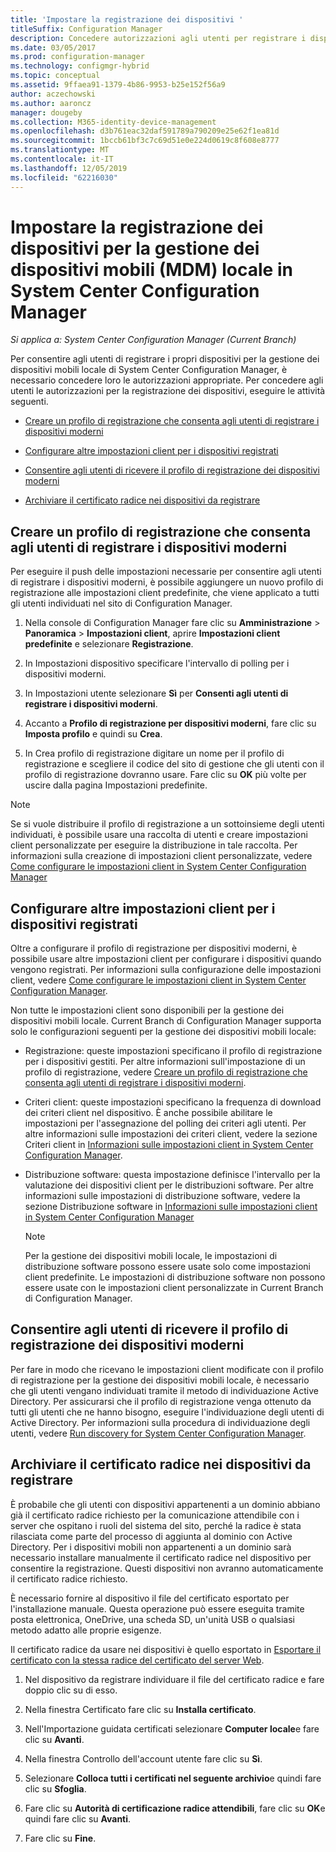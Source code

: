 ```yaml
---
title: 'Impostare la registrazione dei dispositivi '
titleSuffix: Configuration Manager
description: Concedere autorizzazioni agli utenti per registrare i dispositivi per la gestione dei dispositivi mobili locale in System Center Configuration Manager.
ms.date: 03/05/2017
ms.prod: configuration-manager
ms.technology: configmgr-hybrid
ms.topic: conceptual
ms.assetid: 9ffaea91-1379-4b86-9953-b25e152f56a9
author: aczechowski
ms.author: aaroncz
manager: dougeby
ms.collection: M365-identity-device-management
ms.openlocfilehash: d3b761eac32daf591789a790209e25e62f1ea81d
ms.sourcegitcommit: 1bccb61bf3c7c69d51e0e224d0619c8f608e8777
ms.translationtype: MT
ms.contentlocale: it-IT
ms.lasthandoff: 12/05/2019
ms.locfileid: "62216030"
---
```

# <a name="set-up-device-enrollment-for-on-premises-mobile-device-management-in-system-center-configuration-manager"></a>Impostare la registrazione dei dispositivi per la gestione dei dispositivi mobili (MDM) locale in System Center Configuration Manager

*Si applica a: System Center Configuration Manager (Current Branch)*

Per consentire agli utenti di registrare i propri dispositivi per la gestione dei dispositivi mobili locale di System Center Configuration Manager, è necessario concedere loro le autorizzazioni appropriate. Per concedere agli utenti le autorizzazioni per la registrazione dei dispositivi, eseguire le attività seguenti.

-   [Creare un profilo di registrazione che consenta agli utenti di registrare i dispositivi moderni](#bkmk_createProf)  

-   [Configurare altre impostazioni client per i dispositivi registrati](#bkmk_addClient)  

-   [Consentire agli utenti di ricevere il profilo di registrazione dei dispositivi moderni](#bkmk_enableUsers)  

-   [Archiviare il certificato radice nei dispositivi da registrare](#bkmk_storeCert)  

##  <a name="bkmk_createProf"></a> Creare un profilo di registrazione che consenta agli utenti di registrare i dispositivi moderni  
 Per eseguire il push delle impostazioni necessarie per consentire agli utenti di registrare i dispositivi moderni, è possibile aggiungere un nuovo profilo di registrazione alle impostazioni client predefinite, che viene applicato a tutti gli utenti individuati nel sito di Configuration Manager.  

1.  Nella console di Configuration Manager fare clic su **Amministrazione** > **Panoramica** > **Impostazioni client**, aprire **Impostazioni client predefinite** e selezionare **Registrazione**.  

2.  In Impostazioni dispositivo specificare l'intervallo di polling per i dispositivi moderni.  

3.  In Impostazioni utente selezionare **Sì** per **Consenti agli utenti di registrare i dispositivi moderni**.  

4.  Accanto a **Profilo di registrazione per dispositivi moderni**, fare clic su **Imposta profilo** e quindi su **Crea**.  

5.  In Crea profilo di registrazione digitare un nome per il profilo di registrazione e scegliere il codice del sito di gestione che gli utenti con il profilo di registrazione dovranno usare. Fare clic su **OK** più volte per uscire dalla pagina Impostazioni predefinite.  

> [!NOTE]  
>  Se si vuole distribuire il profilo di registrazione a un sottoinsieme degli utenti individuati, è possibile usare una raccolta di utenti e creare impostazioni client personalizzate per eseguire la distribuzione in tale raccolta. Per informazioni sulla creazione di impostazioni client personalizzate, vedere [Come configurare le impostazioni client in System Center Configuration Manager](../../core/clients/deploy/configure-client-settings.md)  

##  <a name="bkmk_addClient"></a> Configurare altre impostazioni client per i dispositivi registrati  
 Oltre a configurare il profilo di registrazione per dispositivi moderni, è possibile usare altre impostazioni client per configurare i dispositivi quando vengono registrati.  Per informazioni sulla configurazione delle impostazioni client, vedere [Come configurare le impostazioni client in System Center Configuration Manager](../../core/clients/deploy/configure-client-settings.md).  

 Non tutte le impostazioni client sono disponibili per la gestione dei dispositivi mobili locale. Current Branch di Configuration Manager supporta solo le configurazioni seguenti per la gestione dei dispositivi mobili locale:  

-   Registrazione: queste impostazioni specificano il profilo di registrazione per i dispositivi gestiti. Per altre informazioni sull'impostazione di un profilo di registrazione, vedere [Creare un profilo di registrazione che consenta agli utenti di registrare i dispositivi moderni](#bkmk_createProf).  

-   Criteri client: queste impostazioni specificano la frequenza di download dei criteri client nel dispositivo. È anche possibile abilitare le impostazioni per l'assegnazione del polling dei criteri agli utenti. Per altre informazioni sulle impostazioni dei criteri client, vedere la sezione Criteri client in [Informazioni sulle impostazioni client in System Center Configuration Manager](../../core/clients/deploy/about-client-settings.md).  

-   Distribuzione software: questa impostazione definisce l'intervallo per la valutazione dei dispositivi client per le distribuzioni software. Per altre informazioni sulle impostazioni di distribuzione software, vedere la sezione Distribuzione software in [Informazioni sulle impostazioni client in System Center Configuration Manager](../../core/clients/deploy/about-client-settings.md)  

    > [!NOTE]  
    >  Per la gestione dei dispositivi mobili locale, le impostazioni di distribuzione software possono essere usate solo come impostazioni client predefinite. Le impostazioni di distribuzione software non possono essere usate con le impostazioni client personalizzate in Current Branch di Configuration Manager.  

##  <a name="bkmk_enableUsers"></a> Consentire agli utenti di ricevere il profilo di registrazione dei dispositivi moderni  
 Per fare in modo che ricevano le impostazioni client modificate con il profilo di registrazione per la gestione dei dispositivi mobili locale, è necessario che gli utenti vengano individuati tramite il metodo di individuazione Active Directory. Per assicurarsi che il profilo di registrazione venga ottenuto da tutti gli utenti che ne hanno bisogno, eseguire l'individuazione degli utenti di Active Directory. Per informazioni sulla procedura di individuazione degli utenti, vedere [Run discovery for System Center Configuration Manager](../../core/servers/deploy/configure/run-discovery.md).  

##  <a name="bkmk_storeCert"></a> Archiviare il certificato radice nei dispositivi da registrare  
 È probabile che gli utenti con dispositivi appartenenti a un dominio abbiano già il certificato radice richiesto per la comunicazione attendibile con i server che ospitano i ruoli del sistema del sito, perché la radice è stata rilasciata come parte del processo di aggiunta al dominio con Active Directory. Per i dispositivi mobili non appartenenti a un dominio sarà necessario installare manualmente il certificato radice nel dispositivo per consentire la registrazione. Questi dispositivi non avranno automaticamente il certificato radice richiesto.  

 È necessario fornire al dispositivo il file del certificato esportato per l'installazione manuale. Questa operazione può essere eseguita tramite posta elettronica, OneDrive, una scheda SD, un'unità USB o qualsiasi metodo adatto alle proprie esigenze.  

 Il certificato radice da usare nei dispositivi è quello esportato in [Esportare il certificato con la stessa radice del certificato del server Web](../../mdm/get-started/set-up-certificates-on-premises-mdm.md#bkmk_exportCert).  

1.  Nel dispositivo da registrare individuare il file del certificato radice e fare doppio clic su di esso.  

2.  Nella finestra Certificato fare clic su **Installa certificato**.  

3.  Nell'Importazione guidata certificati selezionare **Computer locale**e fare clic su **Avanti**.  

4.  Nella finestra Controllo dell'account utente fare clic su **Sì**.  

5.  Selezionare **Colloca tutti i certificati nel seguente archivio**e quindi fare clic su **Sfoglia**.  

6.  Fare clic su **Autorità di certificazione radice attendibili**, fare clic su **OK**e quindi fare clic su **Avanti**.  

7.  Fare clic su **Fine**.  
